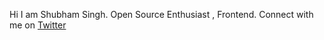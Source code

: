 Hi I am Shubham Singh. Open Source Enthusiast , Frontend.
Connect with me on [Twitter](https://twitter.com/__shubhamtwt)
